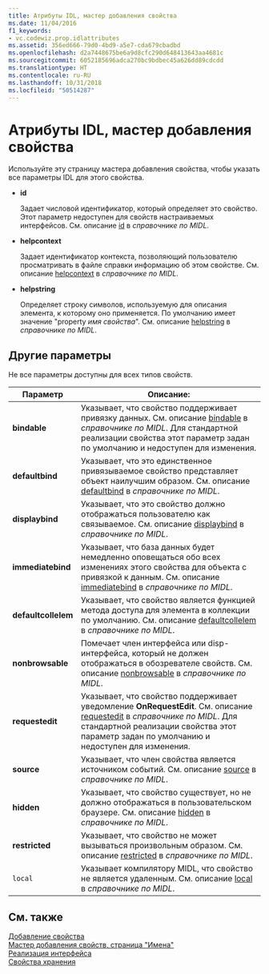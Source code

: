 ```yaml
---
title: Атрибуты IDL, мастер добавления свойства
ms.date: 11/04/2016
f1_keywords:
- vc.codewiz.prop.idlattributes
ms.assetid: 356ed666-79d0-4bd9-a5e7-cda679cbadbd
ms.openlocfilehash: d2a7448675be6a9d8cfc290d648413643aa4681c
ms.sourcegitcommit: 6052185696adca270bc9bdbec45a626dd89cdcdd
ms.translationtype: HT
ms.contentlocale: ru-RU
ms.lasthandoff: 10/31/2018
ms.locfileid: "50514287"
---
```

# <a name="idl-attributes-add-property-wizard"></a>Атрибуты IDL, мастер добавления свойства

Используйте эту страницу мастера добавления свойства, чтобы указать все параметры IDL для этого свойства.

- **id**

   Задает числовой идентификатор, который определяет это свойство. Этот параметр недоступен для свойств настраиваемых интерфейсов. См. описание [id](/windows/desktop/Midl/id) в *справочнике по MIDL*.

- **helpcontext**

   Задает идентификатор контекста, позволяющий пользователю просматривать в файле справки информацию об этом свойстве. См. описание [helpcontext](/windows/desktop/Midl/helpcontext) в *справочнике по MIDL*.

- **helpstring**

   Определяет строку символов, используемую для описания элемента, к которому оно применяется. По умолчанию имеет значение "property *имя свойства*". См. описание [helpstring](/windows/desktop/Midl/helpstring) в *справочнике по MIDL*.

## <a name="other-options"></a>Другие параметры

Не все параметры доступны для всех типов свойств.

|Параметр|Описание:|
|------------|-----------------|
|**bindable**|Указывает, что свойство поддерживает привязку данных. См. описание [bindable](/windows/desktop/Midl/bindable) в *справочнике по MIDL*. Для стандартной реализации свойства этот параметр задан по умолчанию и недоступен для изменения.|
|**defaultbind**|Указывает, что это единственное привязываемое свойство представляет объект наилучшим образом. См. описание [defaultbind](/windows/desktop/Midl/defaultbind) в *справочнике по MIDL*.|
|**displaybind**|Указывает, что это свойство должно отображаться пользователю как связываемое. См. описание [displaybind](/windows/desktop/Midl/displaybind) в *справочнике по MIDL*.|
|**immediatebind**|Указывает, что база данных будет немедленно оповещаться обо всех изменениях этого свойства для объекта с привязкой к данным. См. описание [immediatebind](/windows/desktop/Midl/immediatebind) в *справочнике по MIDL*.|
|**defaultcollelem**|Указывает, что свойство является функцией метода доступа для элемента в коллекции по умолчанию. См. описание [defaultcollelem](/windows/desktop/Midl/defaultcollelem) в *справочнике по MIDL*.|
|**nonbrowsable**|Помечает член интерфейса или disp-интерфейса, который не должен отображаться в обозревателе свойств. См. описание [nonbrowsable](/windows/desktop/Midl/nonbrowsable) в *справочнике по MIDL*.|
|**requestedit**|Указывает, что свойство поддерживает уведомление **OnRequestEdit**. См. описание [requestedit](/windows/desktop/Midl/requestedit) в *справочнике по MIDL*. Для стандартной реализации свойства этот параметр задан по умолчанию и недоступен для изменения.|
|**source**|Указывает, что член свойства является источником событий. См. описание [source](/windows/desktop/Midl/source) в *справочнике по MIDL*.|
|**hidden**|Указывает, что свойство существует, но не должно отображаться в пользовательском браузере. См. описание [hidden](/windows/desktop/Midl/hidden) в *справочнике по MIDL*.|
|**restricted**|Указывает, что свойство не может вызываться произвольным образом. См. описание [restricted](/windows/desktop/Midl/restricted) в *справочнике по MIDL*.|
|`local`|Указывает компилятору MIDL, что свойство не является удаленным. См. описание [local](/windows/desktop/Midl/local) в *справочнике по MIDL*.|

## <a name="see-also"></a>См. также

[Добавление свойства](../ide/adding-a-property-visual-cpp.md)<br>
[Мастер добавления свойств, страница "Имена"](../ide/names-add-property-wizard.md)<br>
[Реализация интерфейса](../ide/implementing-an-interface-visual-cpp.md)<br>
[Свойства хранения](../ide/stock-properties.md)